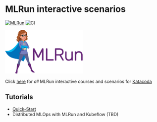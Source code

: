# MLRun interactive scenarios

[![MLRun](http://shields.katacoda.com/katacoda/mlrun/count.svg)](https://www.katacoda.com/mlrun "MLRun interactive courses")
![CI](https://github.com/mlrun/katacoda-scenarios/workflows/CI/badge.svg)

<img src="./assets/logo.png" width="250x">

Click [here](https://www.katacoda.com/mlrun) for _all_ MLRun interactive courses and scenarios for [Katacoda](https://www.katacoda.com)

## Tutorials

- [Quick-Start](00-install-mlrun-kit/intro.md)
- Distributed MLOps with MLRun and Kubeflow (TBD)
